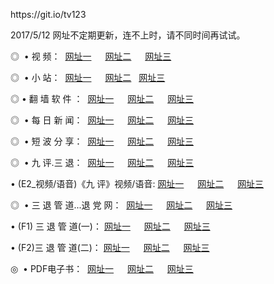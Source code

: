 <p>https://git.io/tv123<p>2017/5/12 网址不定期更新，连不上时，请不同时间再试试。
<p>◎   • 视 频： 
<a href="http://a.socialnomad.com/tv/" target="_blank">网址一</a> 　 
<a href="http://a.socialnomad.com/9018.html" target="_blank">网址二</a> 　 
<a href="http://a.socialnomad.com/9449.html" target="_blank">网址三</a></p>
<p>◎ </span>  •  小 站：  
<a href="http://a.socialnomad.com/" target="_blank">网址一</a> 　 
<a href="http://a.socialnomad.com/s/list.html" target="_blank">网址二</a>   
<a href="http://a.socialnomad.com/read/" target="_blank">网址三</a></p>
<p>◎  • 翻 墙 软 件 ：  
<a href="http://a.socialnomad.com/ff/" target="_blank">网址一</a> 　 
<a href="http://a.socialnomad.com/ff/" target="_blank">网址二</a> 　 
<a href="http://a.socialnomad.com/ff/" target="_blank">网址三</a></p>
<p>◎ </span>  • 每 日 新 闻：  
<a href="http://a.socialnomad.com/day/" target="_blank">网址一</a> 　 
<a href="http://a.socialnomad.com/day/" target="_blank">网址二</a> 　 
<a href="http://a.socialnomad.com/day/" target="_blank">网址三</a></p>
<p>◎ </span>  • 短 波 分 享：  
<a href="http://a.socialnomad.com/h/" target="_blank">网址一</a> 　 
<a href="http://a.socialnomad.com/h/" target="_blank">网址二</a> 　 
<a href="http://a.socialnomad.com/h/" target="_blank">网址三</a></p>
<p>◎   • 九 评.三 退：  
<a href="http://a.socialnomad.com/t/" target="_blank">网址一</a> 　 
<a href="http://a.socialnomad.com/v2/" target="_blank">网址二</a> 　 
<a href="http://a.socialnomad.com/tt/" target="_blank">网址三</a> 　</p>
<p>  • (E2_视频/语音)《九 评》视频/语音: 
<a href="http://a.socialnomad.com/7738.html" target="_blank">网址一</a> 　 
<a href="http://a.socialnomad.com/7614.html" target="_blank">网址二</a> 　 
<a href="http://a.socialnomad.com/7633.html" target="_blank">网址三</a></p>
<p>◎   • 三 退 管 道...退 党 网：  
<a href="http://a.socialnomad.com/go/8/" target="_blank">网址一</a> 　 
<a href="http://a.socialnomad.com/go/8/" target="_blank">网址二</a> 　 
<a href="http://a.socialnomad.com/go/8/" target="_blank">网址三</a></p>
<p>  • (F1) 三 退 管 道(一)： 
<a href="http://a.socialnomad.com/dd/" target="_blank">网址一</a> 　 
<a href="http://a.socialnomad.com/dd/" target="_blank">网址二</a> 　 
<a href="http://a.socialnomad.com/dd/" target="_blank">网址三</a></p>
<p>  • (F2)三 退 管 道(二)： 
<a href="http://a.socialnomad.com/d/" target="_blank">网址一</a> 　 
<a href="http://a.socialnomad.com/d/" target="_blank">网址二</a> 　 
<a href="http://a.socialnomad.com/d/" target="_blank">网址三</a></p>
<p>◎   • PDF电子书：  
<a href="http://a.socialnomad.com/p/" target="_blank">网址一</a> 　 
<a href="http://a.socialnomad.com/p/" target="_blank">网址二</a> 　 
<a href="http://a.socialnomad.com/p/" target="_blank">网址三</a></p>
